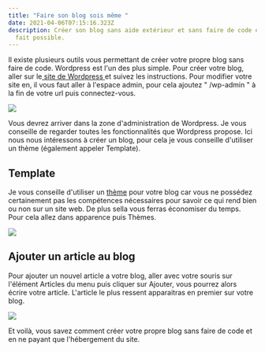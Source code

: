 ```yaml
---
title: "Faire son blog sois même "
date: 2021-04-06T07:15:16.323Z
description: Créer son blog sans aide extérieur et sans faire de code est tout à
  fait possible.
---
```

Il existe plusieurs outils vous permettant de créer votre propre blog sans faire de code. Wordpress est l'un des plus simple. Pour créer votre blog, aller sur le[ site de Wordpress ](https://wordpress.com/fr/create-blog/)et suivez les instructions. Pour modifier votre site en, il vous faut aller à l'espace admin, pour cela ajoutez " /wp-admin " à la fin de votre url puis connectez-vous. 

![](https://kinsta.com/fr/wp-content/uploads/sites/4/2017/12/page-d-administration-de-wordpress.png)

Vous devrez arriver dans la zone d'administration de Wordpress. Je vous conseille de regarder toutes les fonctionnalités que Wordpress propose. Ici nous nous intéressons à créer un blog, pour cela je vous conseille d'utiliser un thème (également appeler Template).

## Template

Je vous conseille d'utiliser un [thème](https://wordpress.com/themes/blog) pour votre blog car vous ne possédez certainement pas les compétences nécessaires pour savoir ce qui rend bien ou non sur un site web. De plus sella vous ferras économiser du temps. Pour cela allez dans apparence puis Thèmes.

![](https://kinsta.com/fr/wp-content/uploads/sites/4/2017/12/editer-les-themes-wordpress.png)



## Ajouter un article au blog

Pour ajouter un nouvel article a votre blog, aller avec votre souris sur l'élément Articles du menu puis cliquer sur Ajouter, vous pourrez alors écrire votre article. L'article le plus ressent apparaitras en premier sur votre blog.

![](https://www.starfreepix.fr/wp-content/uploads/2020/12/ajout-article.jpg)

Et voilà, vous savez comment créer votre propre blog sans faire de code et en ne payant que l'hébergement du site.